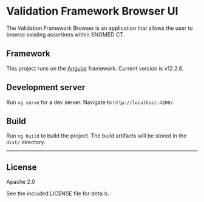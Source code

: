 # Validation Framework Browser UI

The Validation Framework Browser is an application that allows the user to browse existing assertions within SNOMED CT.

## Framework

This project runs on the [Angular](https://github.com/angular) framework. Current version is v12.2.6.

## Development server

Run `ng serve` for a dev server. Navigate to `http://localhost:4200/`.

## Build

Run `ng build` to build the project. The build artifacts will be stored in the `dist/` directory.

---

## License

Apache 2.0

See the included LICENSE file for details.

